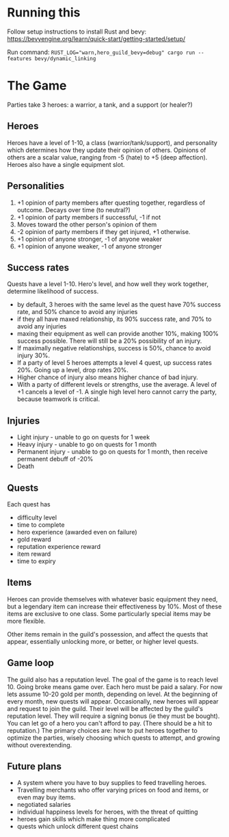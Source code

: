 # Running this

Follow setup instructions to install Rust and bevy: https://bevyengine.org/learn/quick-start/getting-started/setup/

Run command:
`RUST_LOG="warn,hero_guild_bevy=debug" cargo run --features bevy/dynamic_linking`

# The Game

Parties take 3 heroes: a warrior, a tank, and a support (or healer?)

## Heroes
Heroes have a level of 1-10, a class (warrior/tank/support), and personality which determines how they update their opinion of others.
Opinions of others are a scalar value, ranging from -5 (hate) to +5 (deep affection).
Heroes also have a single equipment slot.

## Personalities
1. +1 opinion of party members after questing together, regardless of outcome. Decays over time (to neutral?)
2. +1 opinion of party members if successful, -1 if not
3. Moves toward the other person's opinion of them
4. -2 opinion of party members if they get injured, +1 otherwise.
5. +1 opinion of anyone stronger, -1 of anyone weaker
6. +1 opinion of anyone weaker, -1 of anyone stronger


## Success rates
Quests have a level 1-10.
Hero's level, and how well they work together, determine likelihood of success. 
- by default, 3 heroes with the same level as the quest have 70% success rate, and 50% chance to avoid any injuries
- if they all have maxed relationship, its 90% success rate, and 70% to avoid any injuries
- maxing their equipment as well can provide another 10%, making 100% success possible. There will still be a 20% possibility of an injury.
- If maximally negative relationships, success is 50%, chance to avoid injury 30%.
- If a party of level 5 heroes attempts a level 4 quest, up success rates 20%. Going up a level, drop rates 20%.
- Higher chance of injury also means higher chance of bad injury.
- With a party of different levels or strengths, use the average. A level of +1 cancels a level of -1. A single high level hero cannot carry the party, because teamwork is critical.

## Injuries
- Light injury - unable to go on quests for 1 week
- Heavy injury - unable to go on quests for 1 month
- Permanent injury - unable to go on quests for 1 month, then receive permanent debuff of -20% 
- Death

## Quests
Each quest has
- difficulty level
- time to complete
- hero experience (awarded even on failure)
- gold reward
- reputation experience reward
- item reward
- time to expiry

## Items
Heroes can provide themselves with whatever basic equipment they need, but a legendary item can increase their effectiveness by 10%. Most of these items are exclusive to one class. Some particularly special items may be more flexible.

Other items remain in the guild's possession, and affect the quests that appear, essentially unlocking more, or better, or higher level quests.

## Game loop
The guild also has a reputation level. The goal of the game is to reach level 10.
Going broke means game over.
Each hero must be paid a salary. For now lets assume 10-20 gold per month, depending on level. 
At the beginning of every month, new quests will appear.
Occasionally, new heroes will appear and request to join the guild. Their level will be affected by the guild's reputation level. They will require a signing bonus (ie they must be bought).
You can let go of a hero you can't afford to pay. (There should be a hit to reputation.)
The primary choices are: how to put heroes together to optimize the parties, wisely choosing which quests to attempt, and growing without overextending.

## Future plans
- A system where you have to buy supplies to feed travelling heroes. 
- Travelling merchants who offer varying prices on food and items, or even may buy items.
- negotiated salaries
- individual happiness levels for heroes, with the threat of quitting
- heroes gain skills which make thing more complicated
- quests which unlock different quest chains
